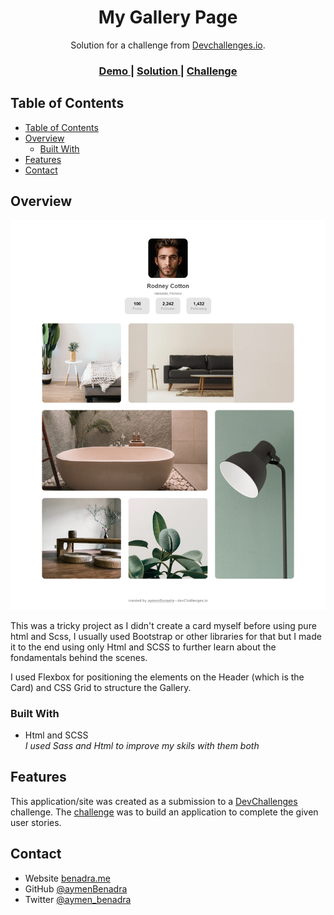 <h1 align="center">My Gallery Page</h1>

<div align="center">
   Solution for a challenge from  <a href="http://devchallenges.io" target="_blank">Devchallenges.io</a>.
</div>

<div align="center">
  <h3>
    <a href="https://benadra.me/My-Gallery-Page/">
      Demo
    </a>
    <span> | </span>
    <a href="https://github.com/aymenBenadra/My-Gallery-Page">
      Solution
    </a>
    <span> | </span>
    <a href="https://devchallenges.io/challenges/gcbWLxG6wdennelX7b8I">
      Challenge
    </a>
  </h3>
</div>

<!-- TABLE OF CONTENTS -->

## Table of Contents

- [Table of Contents](#table-of-contents)
- [Overview](#overview)
  - [Built With](#built-with)
- [Features](#features)
- [Contact](#contact)

<!-- OVERVIEW -->

## Overview

![screenshot](./img/screenshot.png)

This was a tricky project as I didn't create a card myself before using pure html and Scss, I usually used Bootstrap or other libraries for that but I made it to the end using only Html and SCSS to further learn about the fondamentals behind the scenes.

I used Flexbox for positioning the elements on the Header (which is the Card) and CSS Grid to structure the Gallery.

### Built With

<!-- This section should list any major frameworks that you built your project using. Here are a few examples.-->

- Html and SCSS <br>
*I used Sass and Html to improve my skils with them both*

## Features

<!-- List the features of your application or follow the template. Don't share the figma file here :) -->

This application/site was created as a submission to a [DevChallenges](https://devchallenges.io/challenges) challenge. The [challenge](https://devchallenges.io/challenges/gcbWLxG6wdennelX7b8I) was to build an application to complete the given user stories.

## Contact

- Website [benadra.me](https://benadra.me)
- GitHub [@aymenBenadra](https://github.com/aymenBenadra)
- Twitter [@aymen_benadra](https://twitter.com/aymen_benadra)
